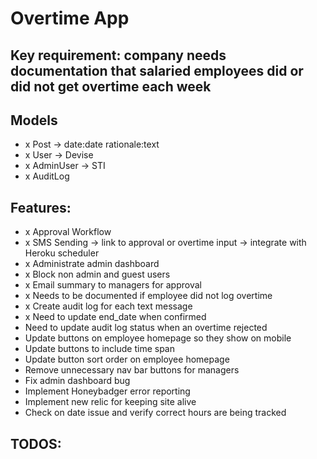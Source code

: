 # Overtime App

## Key requirement: company needs documentation that salaried employees did or did not get overtime each week

## Models
- x Post -> date:date rationale:text
- x User -> Devise
- x AdminUser -> STI
- x AuditLog

## Features:
- x Approval Workflow
- x SMS Sending -> link to approval or overtime input -> integrate with Heroku scheduler
- x Administrate admin dashboard
- x Block non admin and guest users
- x Email summary to managers for approval
- x Needs to be documented if employee did not log overtime
- x Create audit log for each text message
- x Need to update end_date when confirmed
- Need to update audit log status when an overtime rejected
- Update buttons on employee homepage so they show on mobile
- Update buttons to include time span
- Update button sort order on employee homepage
- Remove unnecessary nav bar buttons for managers
- Fix admin dashboard bug
- Implement Honeybadger error reporting
- Implement new relic for keeping site alive
- Check on date issue and verify correct hours are being tracked

## TODOS:

